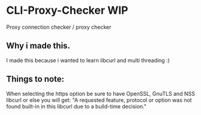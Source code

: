 # CLI-Proxy-Checker WIP
Proxy connection checker /  proxy checker

## Why i made this.

I made this because i wanted to learn libcurl and multi threading :)

## Things to note:
When selecting the https option be sure to have OpenSSL, GnuTLS and NSS libcurl or else you will get: "A requested feature, protocol or option was not found built-in in this libcurl due to a build-time decision."
